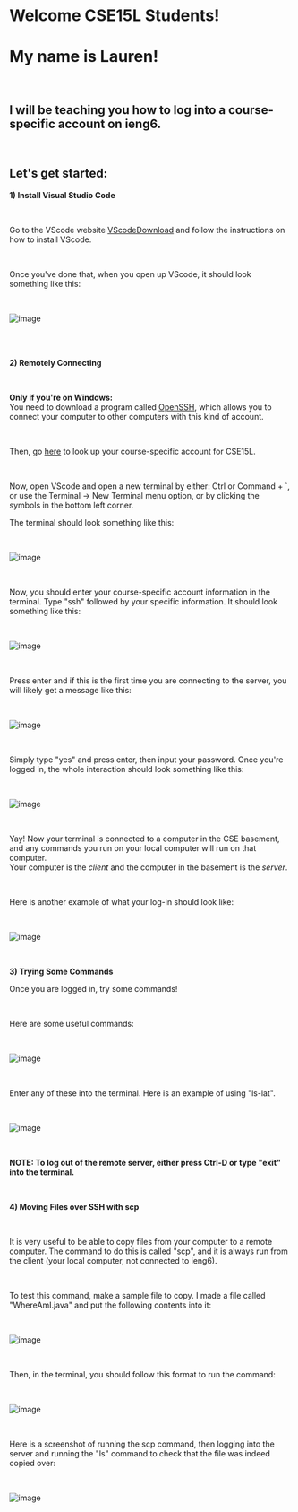 # Welcome CSE15L Students! 
# My name is Lauren!

<br />

## I will be teaching you how to log into a course-specific account on ieng6.

<br />

## Let's get started:

**1) Install Visual Studio Code**

<br />

Go to the VScode website [VScodeDownload](https://code.visualstudio.com/download) and follow the instructions on how to install VScode.

<br />

Once you've done that, when you open up VScode, it should look something like this:

<br />

![image](VScodeScreenshot.png)

<br />
<br />

**2) Remotely Connecting**

<br />

**Only if you're on Windows:**
<br />
You need to download a program called [OpenSSH](https://docs.microsoft.com/en-us/windows-server/administration/openssh/openssh_install_firstuse), which allows you to connect your computer to other computers with this kind of account.

<br />

Then, go [here](https://sdacs.ucsd.edu/~icc/index.php) to look up your course-specific account for CSE15L.

<br />

Now, open VScode and open a new terminal by either: Ctrl or Command + `, or use the Terminal → New Terminal menu option, or by clicking the symbols in the bottom left corner.
<br />

The terminal should look something like this: 

<br />

![image](VScodeTerminal.png)

<br />

Now, you should enter your course-specific account information in the terminal. Type "ssh" followed by your specific information. It should look something like this:

<br />

![image](courseSpecificAccountInfo.png)

<br />

Press enter and if this is the first time you are connecting to the server, you will likely get a message like this:

<br />

![image](firstTimeMessage.png)

<br />

Simply type "yes" and press enter, then input your password. Once you're logged in, the whole interaction should look something like this:

<br />

![image](loginPage.png)

<br />

Yay! Now your terminal is connected to a computer in the CSE basement, and any commands you run on your local computer will run on that computer. 
<br />
Your computer is the *client* and the computer in the basement is the *server*. 

<br />

Here is another example of what your log-in should look like:

<br />

![image](myLoginPage.png)

<br />

**3) Trying Some Commands**

Once you are logged in, try some commands!

<br />

Here are some useful commands:

<br />

![image](commands.png)

<br />

Enter any of these into the terminal. Here is an example of using "ls-lat".

<br />

![image](lslatCommand.png)

<br />

**NOTE: To log out of the remote server, either press Ctrl-D or type "exit" into the terminal.**

<br />

**4) Moving Files over SSH with scp**

<br />

It is very useful to be able to copy files from your computer to a remote computer. The command to do this is called "scp", and it is always run from the client (your local computer, not connected to ieng6).

<br />

To test this command, make a sample file to copy. I made a file called "WhereAmI.java" and put the following contents into it:

<br />

![image](WhereAmIContents.png)

<br />

Then, in the terminal, you should follow this format to run the command:

<br />

![image](scpCommand.png)

<br />

Here is a screenshot of running the scp command, then logging into the server and running the "ls" command to check that the file was indeed copied over:

<br />

![image](runningSCP.png)

<br />